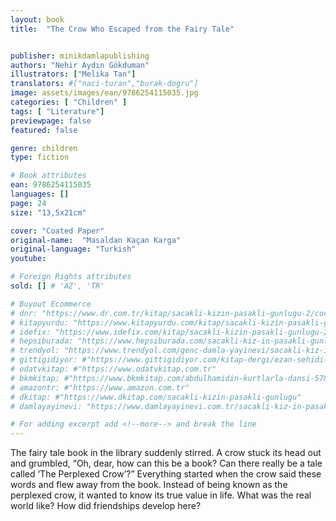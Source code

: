 ```yaml
---
layout: book
title:  "The Crow Who Escaped from the Fairy Tale"


publisher: minikdamlapublishing
authors: "Nehir Aydın Gökduman"
illustrators: ["Melika Tan"]
translators: #["naci-turan","burak-dogru"]
image: assets/images/ean/9786254115035.jpg
categories: [ "Children" ]
tags: [ "Literature"]
previewpage: false
featured: false

genre: children
type: fiction

# Book attributes
ean: 9786254115035
languages: []
page: 24
size: "13,5x21cm"

cover: "Coated Paper"
original-name:  "Masaldan Kaçan Karga"
original-language: "Turkish"
youtube:

# Foreign Rights attributes
sold: [] # 'AZ', 'TR'

# Buyout Ecommerce
# dnr: "https://www.dr.com.tr/kitap/sacakli-kizin-pasakli-gunlugu-2/cocuk-ve-genclik/genclik-10-yas/roman-oyku/urunno=0001893059001"
# kitapyurdu: "https://www.kitapyurdu.com/kitap/sacakli-kizin-pasakli-gunlugu-2-/560122.html&filter_name=Sa%C3%A7akl%C4%B1+K%C4%B1z%27%C4%B1n+Pasakl%C4%B1+G%C3%BCnl%C3%BC%C4%9F%C3%BC+2"
# idefix: "https://www.idefix.com/kitap/sacakli-kizin-pasakli-gunlugu-2/cocuk-ve-genclik/genclik-10-yas/roman-oyku/urunno=0001893059001"
# hepsiburada: "https://www.hepsiburada.com/sacakli-kiz-in-pasakli-gunlugu-2-damla-yayinevi-p-HBV000012ER86"
# trendyol: "https://www.trendyol.com/genc-damla-yayinevi/sacakli-kiz-in-pasakli-gunlugu-2-p-54825777"
# gittigidiyor: #"https://www.gittigidiyor.com/kitap-dergi/ezan-sehidi-adnan-menderes_pdp_732728793"
# odatvkitap: #"https://www.odatvkitap.com.tr"
# bkmkitap: #"https://www.bkmkitap.com/abdulhamidin-kurtlarla-dansi-578226"
# amazontr: #"https://www.amazon.com.tr"
# dkitap: #"https://www.dkitap.com/sacakli-kizin-pasakli-gunlugu"
# damlayayinevi: "https://www.damlayayinevi.com.tr/sacakli-kiz-in-pasakli-gunlugu-2-bu-iste-bi-terslik-var"

# For adding excerpt add <!--more--> and break the line
---
```

The fairy tale book in the library suddenly stirred. A crow
stuck its head out and grumbled, “Oh, dear, how can this
be a book? Can there really be a tale called ‘The Perplexed Crow’?”
Everything started when the crow said these words and
flew away from the book. Instead of being known as the
perplexed crow, it wanted to know its true value in life.
What was the real world like? How did friendships develop
here?
<!--more--> 

